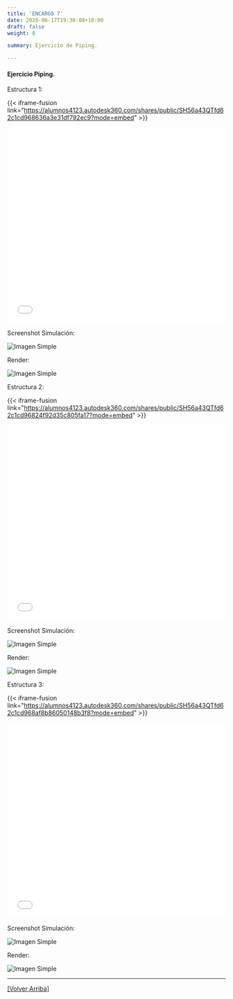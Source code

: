 ```yaml
---
title: 'ENCARGO 7'
date: 2020-06-17T19:30:08+10:00
draft: false
weight: 8

summary: Ejercicio de Piping. 

---
```

#### <a name="top"></a>Ejercicio Piping.

Estructura 1:

{{< iframe-fusion link="https://alumnos4123.autodesk360.com/shares/public/SH56a43QTfd62c1cd968636a3e31df792ec9?mode=embed" >}}

<div>
    <iframe 
    src='{{ index .Params "link" }}'
    width="100%" 
    height="450" 
    allowfullscreen="true" 
    webkitallowfullscreen="true" 
    mozallowfullscreen="true"  
    frameborder="0">
    </iframe>    
</div>

Screenshot Simulación:

![Imagen Simple](/img/p1.png)

Render:

![Imagen Simple](/img/p1r.png)

Estructura 2:

{{< iframe-fusion link="https://alumnos4123.autodesk360.com/shares/public/SH56a43QTfd62c1cd96824f92d35c805fa17?mode=embed" >}}

<div>
    <iframe 
    src='{{ index .Params "link" }}'
    width="100%" 
    height="450" 
    allowfullscreen="true" 
    webkitallowfullscreen="true" 
    mozallowfullscreen="true"  
    frameborder="0">
    </iframe>    
</div>

Screenshot Simulación:

![Imagen Simple](/img/p2.png)

Render:

![Imagen Simple](/img/p2r.jpg)

Estructura 3:

{{< iframe-fusion link="https://alumnos4123.autodesk360.com/shares/public/SH56a43QTfd62c1cd968af8b86050148b3f8?mode=embed" >}}

<div>
    <iframe 
    src='{{ index .Params "link" }}'
    width="100%" 
    height="450" 
    allowfullscreen="true" 
    webkitallowfullscreen="true" 
    mozallowfullscreen="true"  
    frameborder="0">
    </iframe>    
</div>

Screenshot Simulación:

![Imagen Simple](/img/p3.png)

Render:

![Imagen Simple](/img/p3r.png)


---

[[Volver Arriba]](#top)
